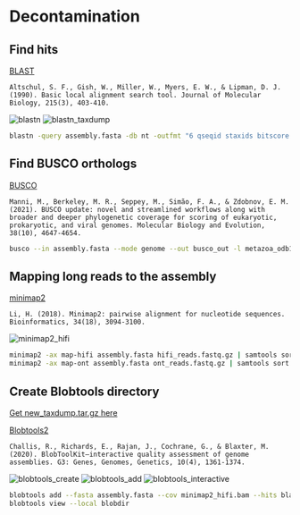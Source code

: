 # Decontamination

## Find hits 

[BLAST](https://blast.ncbi.nlm.nih.gov/Blast.cgi)

```
Altschul, S. F., Gish, W., Miller, W., Myers, E. W., & Lipman, D. J. (1990). Basic local alignment search tool. Journal of Molecular Biology, 215(3), 403-410.
```

![blastn](s3_pic/blastn.png)
![blastn_taxdump](s3_pic/blastn_taxdump.png)

```sh
blastn -query assembly.fasta -db nt -outfmt "6 qseqid staxids bitscore std sscinames scomnames" -max_hsps 1 -evalue 1e-25 -out blast.out
```

## Find BUSCO orthologs

[BUSCO](https://busco.ezlab.org/)

```
Manni, M., Berkeley, M. R., Seppey, M., Simão, F. A., & Zdobnov, E. M. (2021). BUSCO update: novel and streamlined workflows along with broader and deeper phylogenetic coverage for scoring of eukaryotic, prokaryotic, and viral genomes. Molecular Biology and Evolution, 38(10), 4647-4654.
```

```sh
busco --in assembly.fasta --mode genome --out busco_out -l metazoa_odb10
```

## Mapping long reads to the assembly

[minimap2](https://github.com/lh3/minimap2)

```
Li, H. (2018). Minimap2: pairwise alignment for nucleotide sequences. Bioinformatics, 34(18), 3094-3100.
```

![minimap2_hifi](s3_pic/minimap2_hifi_blobtools.png)

```sh
minimap2 -ax map-hifi assembly.fasta hifi_reads.fastq.gz | samtools sort -o minimap2_hifi.bam
minimap2 -ax map-ont assembly.fasta ont_reads.fastq.gz | samtools sort -o minimap2_ont.bam
```

## Create Blobtools directory

[Get new_taxdump.tar.gz here](https://ftp.ncbi.nlm.nih.gov/pub/taxonomy/new_taxdump/)

[Blobtools2](https://github.com/blobtoolkit/blobtoolkit)

```
Challis, R., Richards, E., Rajan, J., Cochrane, G., & Blaxter, M. (2020). BlobToolKit–interactive quality assessment of genome assemblies. G3: Genes, Genomes, Genetics, 10(4), 1361-1374.
```

![blobtools_create](s3_pic/blobtools_create.png)
![blobtools_add](s3_pic/blobtools_add.png)
![blobtools_interactive](s3_pic/blobtools_interactive.png)

```sh
blobtools add --fasta assembly.fasta --cov minimap2_hifi.bam --hits blast.out --busco busco_out/run_metazoa_odb10/full_table.tsv --taxdump taxdump --create blobdir
blobtools view --local blobdir
```
